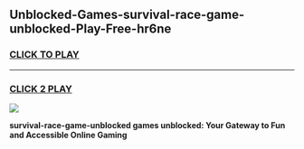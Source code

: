 
## Unblocked-Games-survival-race-game-unblocked-Play-Free-hr6ne
<h3>
<a href="https://premium76.site?title=survival-race-game-unblocked&ref=18A1">CLICK TO PLAY</a></h3>
<hr>

<h3>
<a href="https://premium76.site?title=survival-race-game-unblocked&ref=18A1">CLICK 2 PLAY</a>
  
</h3>

<a href="https://premium76.site?title=survival-race-game-unblocked&ref=18A1"><img src="https://clearcache.store/games.png"></a>


**survival-race-game-unblocked games unblocked: Your Gateway to Fun and Accessible Online Gaming**
